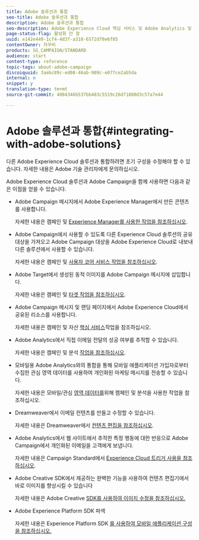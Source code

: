 ```yaml
---
title: Adobe 솔루션과 통합
seo-title: Adobe 솔루션과 통합
description: Adobe 솔루션과 통합
seo-description: Adobe Experience Cloud 핵심 서비스 및 Adobe Analytics 및 Experience Manager와 같은 솔루션을 통합하면 심도 있는 인사이트와 편리한 컨텐츠 관리를 통해 Adobe Campaign 전략을 향상시키는 방법을 살펴볼 수 있습니다.
page-status-flag: 활성화 안 함
uuid: e142e449-1cf4-4d3f-a318-6572d78e6f85
contentOwner: 자우비
products: SG_CAMPAIGN/STANDARD
audience: start
content-type: reference
topic-tags: about-adobe-campaign
discoiquuid: 3aebc89c-ed08-46ab-909c-e077ce2ab5da
internal: n
snippet: y
translation-type: tm+mt
source-git-commit: 4084346b537bb483c5519c26d71880d3c57a7e44

---
```



# Adobe 솔루션과 통합{#integrating-with-adobe-solutions}

다른 Adobe Experience Cloud 솔루션과 통합하려면 초기 구성을 수정해야 할 수 있습니다. 자세한 내용은 Adobe 기술 관리자에게 문의하십시오.

Adobe Experience Cloud 솔루션과 Adobe Campaign을 함께 사용하면 다음과 같은 이점을 얻을 수 있습니다.

* Adobe Campaign 메시지에서 Adobe Experience Manager에서 만든 콘텐츠를 사용합니다.

   자세한 내용은 캠페인 및 [Experience Manager를 사용한 작업을 참조하십시오](../../integrating/using/integrating-with-experience-manager.md).

* Adobe Campaign에서 사용할 수 있도록 다른 Experience Cloud 솔루션의 공유 대상을 가져오고 Adobe Campaign 대상을 Adobe Experience Cloud로 내보내 다른 솔루션에서 사용할 수 있습니다.

   자세한 내용은 캠페인 및 [사용자 코어 서비스 작업을 참조하십시오](../../integrating/using/about-campaign-audience-manager-or-people-core-service-integration.md).

* Adobe Target에서 생성된 동적 이미지를 Adobe Campaign 메시지에 삽입합니다.

   자세한 내용은 캠페인 및 [타겟 작업을 참조하십시오](../../integrating/using/about-campaign-target-integration.md).

* Adobe Campaign 메시지 및 랜딩 페이지에서 Adobe Experience Cloud에서 공유된 리소스를 사용합니다.

   자세한 내용은 캠페인 및 자산 [핵심 서비스](../../integrating/using/working-with-campaign-and-assets-core-service.md)작업을 참조하십시오.

* Adobe Analytics에서 직접 이메일 전달의 성공 여부를 추적할 수 있습니다.

   자세한 내용은 캠페인 및 분석 [작업을 참조하십시오](../../integrating/using/about-campaign-analytics-integration.md).

* 모바일용 Adobe Analytics와의 통합을 통해 모바일 애플리케이션 가입자로부터 수집한 관심 영역 데이터를 사용하여 개인화된 마케팅 메시지를 전송할 수 있습니다.

   자세한 내용은 모바일/관심 [영역 데이터를](../../integrating/using/about-campaign-points-of-interest-data-integration.md)위해 캠페인 및 분석을 사용한 작업을 참조하십시오.

* Dreamweaver에서 이메일 컨텐츠를 만들고 수정할 수 있습니다.

   자세한 내용은 Dreamweaver에서 [컨텐츠 편집을 참조하십시오](../../designing/using/using-integrations.md#editing-content-in-dreamweaver).

* Adobe Analytics에서 웹 사이트에서 추적한 특정 행동에 대한 반응으로 Adobe Campaign에서 개인화된 이메일을 고객에게 보냅니다.

   자세한 내용은 Campaign Standard에서 [Experience Cloud 트리거 사용을 참조하십시오](../../integrating/using/about-adobe-experience-cloud-triggers.md).

* Adobe Creative SDK에서 제공하는 완벽한 기능을 사용하여 컨텐츠 편집기에서 바로 이미지를 향상시킬 수 있습니다

   자세한 내용은 Adobe Creative [SDK를 사용하여 이미지 수정을 참조하십시오.](../../designing/using/images.md#modifying-images-with-the-adobe-creative-sdk)

* Adobe Experience Platform SDK 파섹

   자세한 내용은 Experience Platform SDK [를 사용하여 모바일 애플리케이션 구성을 참조하십시오.](https://helpx.adobe.com/campaign/kb/configuring-app-sdk.html)


